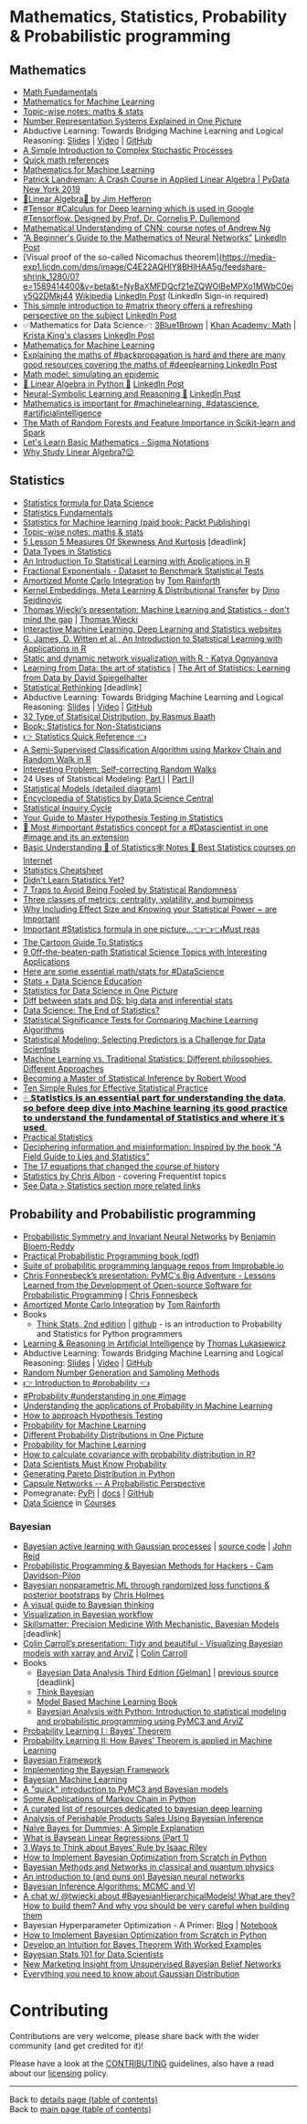 # Mathematics, Statistics, Probability & Probabilistic programming

## Mathematics

- [Math Fundamentals](https://github.com/virgili0/Virgilio/blob/master/serving/purgatorio/fundamentals/math-fundamentals/math-fundamentals.md)
- [Mathematics for Machine Learning](https://mml-book.github.io/book/mml-book.pdf)
- [Topic-wise notes: maths & stats](https://www.ctanujit.org/lecture-notes.html)
- [Number Representation Systems Explained in One Picture](https://www.datasciencecentral.com/profiles/blogs/number-representation-systems-explained-in-one-picture)
- Abductive Learning: Towards Bridging Machine Learning and Logical Reasoning: [Slides](http://daiwz.net/org/slides/ABL-meetup.html) | [Video](https://www.youtube.com/watch?v=ETHrFxiFIUM) | [GitHub](https://github.com/AbductiveLearning/ABL-HED)
- [A Simple Introduction to Complex Stochastic Processes](https://www.linkedin.com/posts/data-science-central_a-simple-introduction-to-complex-stochastic-activity-6615015773003935744-wfUL)
- [Quick math references](https://www.linkedin.com/posts/asif-bhat_mathematics-quick-reference-activity-6621165265302458368-XRFB)
- [Mathematics for Machine Learning](https://lnkd.in/edgvceK)
- [Patrick Landreman: A Crash Course in Applied Linear Algebra | PyData New York 2019](https://www.youtube.com/watch?v=wkxgZirbCr4) 
- [👏Linear Algebra👏 by Jim Hefferon](https://www.linkedin.com/posts/asif-bhat_linear-algebra-activity-6621491653905608704-8gkg)
- [#Tensor #Calculus for Deep learning which is used in Google #Tensorflow. Designed by Prof. Dr. Cornelis P. Dullemond](https://www.linkedin.com/posts/ashishpatel2604_tensor-calculus-for-deep-learning-activity-6602889964453756928-Y7Nk)
- [Mathematical Understanding of CNN: course notes of Andrew Ng](https://www.linkedin.com/posts/ashishpatel2604_amazing-cnn-notes-ugcPost-6602853333562687488-PG8e)
- [”A Beginner's Guide to the Mathematics of Neural Networks”](https://citeseerx.ist.psu.edu/viewdoc/download?doi=10.1.1.161.3556&rep=rep1&type=pdf) [LinkedIn Post](https://www.linkedin.com/posts/montrealai_artificialintelligence-deeplearning-neuralnetworks-activity-6637386735531683840-9RGJ)
- [Visual proof of the so-called Nicomachus theorem](https://media-exp1.licdn.com/dms/image/C4E22AQHlY8BHlHAA5g/feedshare-shrink_1280/0?e=1589414400&v=beta&t=NyBaXMFDQcf21eZQWOlBeMPXo1MWbC0ejv5Q2DMkj44 [Wikipedia](https://en.wikipedia.org/wiki/Ars_Conjectandi) [LinkedIn Post](https://www.linkedin.com/posts/marco-tavora_mathematics-proof-math-activity-6639419651048689664-3hlj) (LinkedIn Sign-in required)
- [This simple introduction to #matrix theory offers a refreshing perspective on the subject](https://www.datasciencecentral.com/profiles/blogs/new-approach-to-linear-algebra-in-machine-learning)
[LinkedIn Post](https://www.linkedin.com/posts/ashishpatel2604_linear-algebra-for-machine-learning-algorithms-activity-6627219245514227712-cppj)
- ✅Mathematics for Data Science✅: [3Blue1Brown](https://www.youtube.com/channel/UCYO_jab_esuFRV4b17AJtAw) | [Khan Academy: Math](https://www.khanacademy.org/math/) | [Krista King's classes](https://www.udemy.com/user/kristaking/) [LinkedIn Post](https://www.linkedin.com/posts/asif-bhat_datascience-probability-linearalgebra-activity-6626778764787449856-NTNx)
- [Mathematics for Machine Learning](https://www.youtube.com/watch?v=vLJcduC4lBM&list=PLcQCwsZDEzFmlSc6levE3UV9rZ8yY-D_7)
- [Explaining the maths of #backpropagation is hard and there are many good resources covering the maths of #deeplearning ](https://mattmazur.com/2015/03/17/a-step-by-step-backpropagation-example/)
[LinkedIn Post](https://www.linkedin.com/posts/ajitjaokar_a-step-by-step-backpropagation-example-activity-6626831675756212225-9-CG)
- [Math model: simulating an epidemic](https://www.youtube.com/watch?v=gxAaO2rsdIs&feature=share&fbclid=IwAR2tcfTH08Z7oKBvaAqg9q4-JZ3iGZICE-l0Wl_Qx8EBDugWmmNT5YzPHZw)
- [🐍 Linear Algebra in Python 🐍](https://github.com/abhat222/Linear-Algebra/blob/master/Linear%20Algebra.ipynb) [LinkedIn Post](https://www.linkedin.com/posts/asif-bhat_linear-algebra-activity-6645022216448811008-DEvZ)
- [Neural-Symbolic Learning and Reasoning 📝](https://arxiv.org/abs/1711.03902) [LinkedIn Post](https://www.linkedin.com/posts/asif-bhat_neural-symbolic-learning-reasoning-activity-6630241195400495104-bpYo)
- [Mathematics is important for #machinelearning, #datascience, #artificialintelligence](https://www.linkedin.com/posts/ayonroy2000_machinelearning-datascience-artificialintelligence-activity-6657652370069127168-O-cJ)
- [The Math of Random Forests and Feature Importance in Scikit-learn and Spark](https://www.linkedin.com/posts/data-science-central_the-math-of-decision-trees-random-forest-activity-6656775689431240705-kwf_)
- [Let's Learn Basic Mathematics - Sigma Notations](https://www.linkedin.com/posts/nabihbawazir_statistics-data-datascience-activity-6664146836003127296-wgLS)
- [Why Study Linear Algebra?😉](https://www.linkedin.com/posts/iamsivab_linear-algebra-in-4-pages-activity-6673551357896736768-FI05)

## Statistics

- [Statistics formula for Data Science](https://www.linkedin.com/posts/ashishpatel2604_datascience-deeplearning-machinelearning-activity-6673393253339025408-ngqH)
- [Statistics Fundamentals](https://github.com/virgili0/Virgilio/blob/master/serving/purgatorio/fundamentals/statistics-fundamentals/statistics-fundamentals.md)
- [Statistics for Machine learning (paid book: Packt Publishing)](https://www.packtpub.com/big-data-and-business-intelligence/statistics-machine-learning)
- [Topic-wise notes: maths & stats](https://www.ctanujit.org/lecture-notes.html)
- [5 Lesson 5 Measures Of Skewness And Kurtosis](https://sol.du.ac.in/mod/book/view.php?chapterid=1067&id=1317) [deadlink]
- [Data Types in Statistics](https://towardsdatascience.com/data-types-in-statistics-347e152e8bee)
- [An Introduction To Statistical Learning with Applications in R](https://github.com/tpn/pdfs/blob/master/An%20Introduction%20To%20Statistical%20Learning%20with%20Applications%20in%20R%20(ISLR%20Sixth%20Printing).pdf)
- [Fractional Exponentials - Dataset to Benchmark Statistical Tests](https://www.datasciencecentral.com/profiles/blogs/weird-mathematical-object-fractional-exponential)
- [Amortized Monte Carlo Integration](https://www.youtube.com/watch?v=-oHCqLFLTAI) by [Tom Rainforth](http://www.robots.ox.ac.uk/~twgr/)
- [Kernel Embeddings, Meta Learning & Distributional Transfer](https://www.youtube.com/watch?v=vjG-2RjHnAA) by [Dino Sejdinovic](http://www.stats.ox.ac.uk/~sejdinov/)
- [Thomas Wiecki’s presentation: Machine Learning and Statistics - don't mind the gap](https://docs.google.com/presentation/d/1buknIrG5b8u0twrwvlxcTudIOdx68AlqDiST_A_jJ9g/edit#slide=id.g3dc76d9ec1_0_6) | [Thomas Wiecki](https://twitter.com/twiecki)
- [Interactive Machine Learning, Deep Learning and Statistics websites](https://p.migdal.pl/interactive-machine-learning-list/)
- [G. James, D. Witten et al., An Introduction to Statistical Learning with Applications in R](http://www-bcf.usc.edu/~gareth/ISL/)
- [Static and dynamic network visualization with R - Katya Ognyanova](http://kateto.net/network-visualization)
- [Learning from Data: the art of statistics](http://www.lse.ac.uk/Events/2019/03/20190327t1830vHKT/Learning-from-Data) | [The Art of Statistics: Learning from Data by David Spiegelhalter](https://www.amazon.com/Art-Statistics-Learning-Pelican-Books-ebook/dp/B07HQDJD99)
- [Statistical Rethinking](https://issuu.com/biwugrok17/docs/pdf_download_online_pdf_statistical) [deadlink]
- Abductive Learning: Towards Bridging Machine Learning and Logical Reasoning: [Slides](http://daiwz.net/org/slides/ABL-meetup.html) | [Video](https://www.youtube.com/watch?v=ETHrFxiFIUM) | [GitHub](https://github.com/AbductiveLearning/ABL-HED)
- [32 Type of Statisical Distribution, by Rasmus Baath](https://www.linkedin.com/posts/nabihbawazir_32-type-of-statisical-distribution-by-rasmus-activity-6610812725444612098-l1n-)
- [Book: Statistics for Non-Statisticians](https://www.linkedin.com/posts/data-science-central_book-statistics-for-non-statisticians-activity-6610350028454141952-gJ_l)
- [👉 Statistics Quick Reference 👈](https://www.linkedin.com/posts/asif-bhat_statistics-activity-6620801636182917120-Z32y)
- [A Semi-Supervised Classification Algorithm using Markov Chain and Random Walk in R](https://www.linkedin.com/posts/data-science-central_a-semi-supervised-classification-algorithm-activity-6614306095047462912-7rjG)
- [Interesting Problem: Self-correcting Random Walks](https://www.linkedin.com/posts/data-science-central_interesting-problem-self-correcting-random-activity-6622308830137114624-9D2L)
- 24 Uses of Statistical Modeling: [Part I](https://www.linkedin.com/posts/data-science-central_24-uses-of-statistical-modeling-part-i-activity-6616738123302924288-fPqG) | [Part II](https://www.linkedin.com/posts/data-science-central_24-uses-of-statistical-modeling-part-ii-activity-6606560053312970752-6X1H)
- [Statistical Models (detailed diagram)](https://www.dropbox.com/s/5a8w8kckyfeaix0/statistical%20models%20-%20diagram.pdf?dl=0)
- [Encyclopedia of Statistics by Data Science Central](https://www.linkedin.com/posts/ashishpatel2604_encyclopediastatistics-activity-6606068070370902016-TA04)
- [Statistical Inquiry Cycle](https://www.linkedin.com/posts/nabihbawazir_datascience-machinelearning-artificialintelligence-activity-6624989612928536576-Z7NE)
- [Your Guide to Master Hypothesis Testing in Statistics](https://www.linkedin.com/posts/data-science-central_your-guide-to-master-hypothesis-testing-in-activity-6624332159144509441-HVq_)
- [🎯 Most #important #statistics concept for a #Datascientist in one #image and its an extension](https://www.linkedin.com/posts/ashishpatel2604_important-statistics-datascientist-activity-6625408616923004929-TC4A)
- [Basic Understanding 🤔 of Statistics🕸️ Notes 📔 Best Statistics courses on Internet](https://www.linkedin.com/posts/ashishpatel2604_basics-of-statistic-by-udacity-ugcPost-6603602906786693120-VLBR)
- [Statistics Cheatsheet](https://www.linkedin.com/posts/nabihbawazir_statistics-cheatsheet-activity-6605755821471166464--U80)
- [Didn't Learn Statistics Yet?](https://www.linkedin.com/posts/iamsivab_42-open-problems-in-mathematics-ugcPost-6604724523625472000-TieN)
- [7 Traps to Avoid Being Fooled by Statistical Randomness](https://www.linkedin.com/posts/data-science-central_7-traps-to-avoid-being-fooled-by-statistical-activity-6607693525188427777-ZEsL)
- [Three classes of metrics: centrality, volatility, and bumpiness](https://www.analyticbridge.datasciencecentral.com/profiles/blogs/three-classes-of-metrics-centrality-volatility-and-bumpiness)
- [Why Including Effect Size and Knowing your Statistical Power ~ are Important](https://www.datasciencecentral.com/profiles/blogs/why-including-effect-size-and-knowing-your-statistical-power-are)
- [Important #Statistics formula in one picture...👈👈👈Must reas](https://www.linkedin.com/posts/ashishpatel2604_statistics-artificialintelligence-machinelearning-activity-6635127417809801216-l94G)
- [The Cartoon Guide To Statistics](https://www.linkedin.com/posts/iamsivab_the-cartoon-guide-to-statistics-activity-6638031133118423040-7h7Y)
- [9 Off-the-beaten-path Statistical Science Topics with Interesting Applications](https://www.linkedin.com/posts/data-science-central_9-off-the-beaten-path-statistical-science-activity-6645774952333131776-zGdV)
- [Here are some essential math/stats for #DataScience](https://www.linkedin.com/posts/nabihbawazir_datascience-datascience-statistics-activity-6639121813903368192-BdWh)
- [Stats + Data Science Education](https://www.linkedin.com/posts/mattdancho_datascience-machinelearning-activity-6639131770174357505-RZ_Z)
- [Statistics for Data Science in One Picture](https://www.linkedin.com/posts/data-science-central_statistics-for-data-science-in-one-picture-activity-6638978669270360064-4YSS)
- [Diff between stats and DS: big data and inferential stats](https://www.linkedin.com/posts/ajitjaokar_the-difference-between-statistics-and-data-activity-6637582237258825728-IAIm)
- [Data Science: The End of Statistics?](https://www.linkedin.com/posts/data-science-central_data-science-the-end-of-statistics-activity-6645803640802070528-BGmH)
- [Statistical Significance Tests for Comparing Machine Learning Algorithms](https://machinelearningmastery.com/statistical-significance-tests-for-comparing-machine-learning-algorithms/)
- [Statistical Modeling; Selecting Predictors is a Challenge for Data Scientists](https://www.linkedin.com/posts/data-science-central_statistical-modeling-selecting-predictors-activity-6642542151878144000-3tD0)
- [Machine Learning vs. Traditional Statistics: Different philosophies, Different Approaches](https://www.linkedin.com/posts/data-science-central_machine-learning-vs-traditional-statistics-activity-6644415494516469760-WT--)
- [Becoming a Master of Statistical Inference by Robert Wood](https://www.linkedin.com/posts/towards-data-science_becoming-a-master-of-statistical-inference-activity-6644473375601369088-mKmB)
- [Ten Simple Rules for Effective Statistical Practice](https://www.linkedin.com/posts/data-science-central_ten-simple-rules-for-effective-statistical-activity-6640293340111794176-3B62)
- [💦 𝗦𝘁𝗮𝘁𝗶𝘀𝘁𝗶𝗰𝘀 𝗶𝘀 𝗮𝗻 𝗲𝘀𝘀𝗲𝗻𝘁𝗶𝗮𝗹 𝗽𝗮𝗿𝘁 𝗳𝗼𝗿 𝘂𝗻𝗱𝗲𝗿𝘀𝘁𝗮𝗻𝗱𝗶𝗻𝗴 𝘁𝗵𝗲 𝗱𝗮𝘁𝗮, 𝘀𝗼 𝗯𝗲𝗳𝗼𝗿𝗲 𝗱𝗲𝗲𝗽 𝗱𝗶𝘃𝗲 𝗶𝗻𝘁𝗼 𝗠𝗮𝗰𝗵𝗶𝗻𝗲 𝗹𝗲𝗮𝗿𝗻𝗶𝗻𝗴 𝗶𝘁𝘀 𝗴𝗼𝗼𝗱 𝗽𝗿𝗮𝗰𝘁𝗶𝗰𝗲 𝘁𝗼 𝘂𝗻𝗱𝗲𝗿𝘀𝘁𝗮𝗻𝗱 𝘁𝗵𝗲 𝗳𝘂𝗻𝗱𝗮𝗺𝗲𝗻𝘁𝗮𝗹 𝗼𝗳 𝗦𝘁𝗮𝘁𝗶𝘀𝘁𝗶𝗰𝘀 𝗮𝗻𝗱 𝘄𝗵𝗲𝗿𝗲 𝗶𝘁'𝘀 𝘂𝘀𝗲𝗱.](https://www.linkedin.com/posts/ashishpatel2604_statistics-cheat-sheet-activity-6650269088838975488-NtgL)
- [Practical Statistics](https://www.youtube.com/watch?v=CwJ4pcEYjT0&list=PLcQCwsZDEzFnmUDaOHQeWbiP7N_acsFb9)
- [Deciphering information and misinformation: Inspired by the book "A Field Guide to Lies and Statistics"](https://www.linkedin.com/posts/data-science-central_deciphering-information-and-misinformation-activity-6650152295398981632-0TJn)
- [The 17 equations that changed the course of history](https://www.linkedin.com/posts/vincentg_the-17-equations-that-changed-the-course-activity-6664334747927400449-ya4I)
- [Statistics by Chris Albon](https://chrisalbon.com/#statistics) - covering Frequentist topics
- [See Data > Statistics section more related links](../data/README.md#statistics)

## Probability and Probabilistic programming

- [Probabilistic Symmetry and Invariant Neural Networks](https://www.youtube.com/watch?v=u8Jt1HkWTn4) by [Benjamin Bloem-Reddy](https://www.stat.ubc.ca/~benbr/)
- [Practical Probabilistic Programming book (pdf)](http://www.unquotebooks.com/download/practical-probabilistic-programming/)
- [Suite of probabilitic programming language repos from Improbable.io](https://github.com/improbable-research)
- [Chris Fonnesbeck’s presentation: PyMC's Big Adventure - Lessons Learned from the Development of Open-source Software for Probabilistic Programming](https://gitpitch.com/fonnesbeck/neurips_2018_talk#/) | [Chris Fonnesbeck](https://twitter.com/fonnesbeck)
- [Amortized Monte Carlo Integration](https://www.youtube.com/watch?v=-oHCqLFLTAI) by [Tom Rainforth](http://www.robots.ox.ac.uk/~twgr/)
- Books
  - [Think Stats, 2nd edition](https://greenteapress.com/wp/think-stats-2e/) | [github](https://github.com/AllenDowney/ThinkStats2) - is an introduction to Probability and Statistics for Python programmers
- [Learning & Reasoning in Artificial Intelligence](https://www.youtube.com/watch?v=K_GOHepjY2o) by [Thomas Lukasiewicz](http://www.cs.ox.ac.uk/thomas.lukasiewicz/)
- Abductive Learning: Towards Bridging Machine Learning and Logical Reasoning: [Slides](http://daiwz.net/org/slides/ABL-meetup.html) | [Video](https://www.youtube.com/watch?v=ETHrFxiFIUM) | [GitHub](https://github.com/AbductiveLearning/ABL-HED)
- [Random Number Generation and Sampling Methods](https://www.codeproject.com/Articles/1190459/Random-Number-Generation-and-Sampling-Methods#Weighted_Choice)
- [👉 Introduction to #probability 👈](https://www.linkedin.com/posts/asif-bhat_introduction-to-probability-activity-6612508393510932480-FXN4)
- [#Probability #understanding in one #image](https://www.linkedin.com/posts/ashishpatel2604_probability-understanding-image-activity-6625279322162855936-mrHo)
- [Understanding the applications of Probability in Machine Learning](https://www.linkedin.com/posts/data-science-central_understanding-the-applications-of-probability-activity-6607350877571338241-t30D)
- [How to approach Hypothesis Testing](https://medium.com/@dhruvaggarwal6/how-to-approach-hypothesis-testing-6257d03bcfee)
- [Probability for Machine Learning](https://www.youtube.com/watch?v=gHreTUjAf7k&list=PLcQCwsZDEzFm2pG7Dh1DrLFqWgSxhWd9_)
- [Different Probability Distributions in One Picture](https://www.linkedin.com/posts/vincentg_different-probability-distributions-in-one-activity-6650156322077622272-ToQM)
- [Probability for Machine Learning](https://www.youtube.com/playlist?list=PLcQCwsZDEzFm2pG7Dh1DrLFqWgSxhWd9_&fbclid=IwAR2_HSTp68ujKbn4u5N1VY2u7NzgugA_xhULAecjLhMS0bzAiOzrclGN-uE)
- [How to calculate covariance with probability distribution in R?](https://www.facebook.com/groups/AnalyticsEdge/permalink/2585831874965102/)
- [Data Scientists Must Know Probability](https://www.linkedin.com/posts/towards-data-science_data-scientists-must-know-probability-activity-6646410891954925570-Zdps)
- [Generating Pareto Distribution in Python](https://www.linkedin.com/posts/towards-data-science_generating-pareto-distribution-in-python-activity-6646307713204658176-mjOW)
- [Capsule Networks -- A Probabilistic Perspective](https://www.linkedin.com/posts/montrealai_artificialintelligence-capsulenetworks-machinelearning-activity-6657124988568563712-WArH)
- Pomegranate: [PyPi](https://pypi.org/project/pomegranate/) | [docs](https://pomegranate.readthedocs.io/en/latest/) | [GitHub](https://github.com/jmschrei/pomegranate)
- [Data Science](../courses.md#data-science) in [Courses](../courses.md#courses)

### Bayesian

- [Bayesian active learning with Gaussian processes](https://bitbucket.org/JohnReid/2019-bayesian-mixer/raw/5439d0bf0be2d01dc2d95ab89407211a875021ae/Bayesian-Mixer.pdf) | [source code](https://github.com/JohnReid/dynlearn) | [John Reid](http://johnreid.github.io/)
- [Probabilistic Programming & Bayesian Methods for Hackers - Cam Davidson-Pilon](http://camdavidsonpilon.github.io/Probabilistic-Programming-and-Bayesian-Methods-for-Hackers/)
- [Bayesian nonparametric ML through randomized loss functions & posterior bootstraps](https://www.youtube.com/watch?v=y_gI9R4Oe0g) by [Chris Holmes](http://www.stats.ox.ac.uk/~cholmes/)
- [A visual guide to Bayesian thinking](https://www.youtube.com/watch?v=BrK7X_XlGB8)
- [Visualization in Bayesian workflow](https://arxiv.org/abs/1709.01449)
- [Skillsmatter: Precision Medicine With Mechanistic, Bayesian Models](https://skillsmatter.com/skillscasts/12129-bayesian-mixer-london-june) [deadlink]
- [Colin Carroll’s presentation: Tidy and beautiful - Visualizing Bayesian models with xarray and ArviZ](https://colcarroll.github.io/arviz_pydata_nyc/#/) | [Colin Carroll](https://twitter.com/colindcarroll)
- Books
  - [Bayesian Data Analysis Third Edition [Gelman]](https://statmodeling.stat.columbia.edu/wp-content/uploads/2013/08/bda3_contents.pdf) | [previous source](https://www.academia.edu/32086149/Bayesian_Data_Analysis_Third_Edition_Gelman_.pdf) [deadlink]
  - [Think Bayesian](http://greenteapress.com/wp/think-bayes)
  - [Model Based Machine Learning Book](http://www.mbmlbook.com/)
  - [Bayesian Analysis with Python: Introduction to statistical modeling and probabilistic programming using PyMC3 and ArviZ](https://www.amazon.com/Bayesian-Analysis-Python-Introduction-probabilistic/dp/1789341655)
- [Probability Learning I : Bayes’ Theorem](https://towardsdatascience.com/probability-learning-i-bayes-theorem-708a4c02909a)
- [Probability Learning II: How Bayes’ Theorem is applied in Machine Learning](https://towardsdatascience.com/probability-learning-ii-how-bayes-theorem-is-applied-in-machine-learning-bd747a960962)
- [Bayesian Framework](https://ekroc.weebly.com/uploads/2/1/6/3/21633182/bayesworkshop1.pdf)
- [Implementing the Bayesian Framework](https://ekroc.weebly.com/uploads/2/1/6/3/21633182/bayesworkshop2.pdf)
- [Bayesian Machine Learning](https://www.linkedin.com/posts/data-science-central_bayesian-machine-learning-activity-6623268367648256000-TTcf)
- [A "quick" introduction to PyMC3 and Bayesian models](https://www.linkedin.com/posts/data-science-central_a-quick-introduction-to-pymc3-and-bayesian-activity-6612010972817215488-k8p8)
- [Some Applications of Markov Chain in Python](https://www.linkedin.com/posts/data-science-central_some-applications-of-markov-chain-in-python-activity-6622278631290916864-R36q)
- [A curated list of resources dedicated to bayesian deep learning](https://www.linkedin.com/posts/data-science-central_a-curated-list-of-resources-dedicated-to-activity-6606636571997327360-szZp)
- [Analysis of Perishable Products Sales Using Bayesian Inference](https://www.linkedin.com/posts/data-science-central_analysis-of-perishable-products-sales-using-activity-6623969792770527232-o4q3)
- [Naive Bayes for Dummies; A Simple Explanation](https://www.linkedin.com/posts/data-science-central_naive-bayes-for-dummies-a-simple-explanation-activity-6605579607217364992-fYKP)
- [What is Baysean Linear Regressions (Part 1)](https://www.linkedin.com/posts/dida-datenschmiede_what-is-bayesian-linear-regression-part-activity-6638026854219431936-vxRb)
- [3 Ways to Think about Bayes’ Rule by Isaac Riley](https://www.linkedin.com/posts/towards-data-science_3-ways-to-think-about-bayes-rule-activity-6644567999183486976-vwBK)
- [How to Implement Bayesian Optimization from Scratch in Python](https://machinelearningmastery.com/what-is-bayesian-optimization/)
- [Bayesian Methods and Networks in classical and quantum physics](http://bit.ly/2VryDDp)
- [An introduction to (and puns on) Bayesian neural networks](https://engineering.papercup.com/posts/bayesian-neural-nets/)
- [Bayesian Inference Algorithms: MCMC and VI](https://towardsdatascience.com/bayesian-inference-algorithms-mcmc-and-vi-a8dad51ad5f5)
- [A chat w/ @twiecki about #BayesianHierarchicalModels! What are they? How to build them? And why you should be very careful when building them](https://twitter.com/alex_andorra/status/1238004298245644288)
- Bayesian Hyperparameter Optimization - A Primer: [Blog](https://www.wandb.com/articles/bayesian-hyperparameter-optimization-a-primer) | [Notebook](https://colab.research.google.com/drive/1SNP7ioYd3LHj2HmNDJIG2N7rPh1IiDbm?authuser=1#scrollTo=nkCUrzzIeLSM)
- [How to Implement Bayesian Optimization from Scratch in Python](https://machinelearningmastery.com/what-is-bayesian-optimization/)
- [Develop an Intuition for Bayes Theorem With Worked Examples](https://machinelearningmastery.com/intuition-for-bayes-theorem-with-worked-examples/)
- [Bayesian Stats 101 for Data Scientists](https://www.linkedin.com/posts/towards-data-science_bayesian-stats-101-for-data-scientists-activity-6655949045678387202-qlgP)
- [New Marketing Insight from Unsupervised Bayesian Belief Networks](https://www.linkedin.com/posts/vincentg_new-marketing-insight-from-unsupervised-bayesian-activity-6657419179529949184-nyP4)
- [Everything you need to know about Gaussian Distribution](https://deepai.org/machine-learning-glossary-and-terms/gaussian-distribution)

# Contributing

Contributions are very welcome, please share back with the wider community (and get credited for it)!

Please have a look at the [CONTRIBUTING](../CONTRIBUTING.md) guidelines, also have a read about our [licensing](../LICENSE.md) policy.

---

Back to [details page (table of contents)](../README-details.md#mathematics_statistics_probability__probabilistic_programming)<br>
Back to [main page (table of contents)](../README.md)